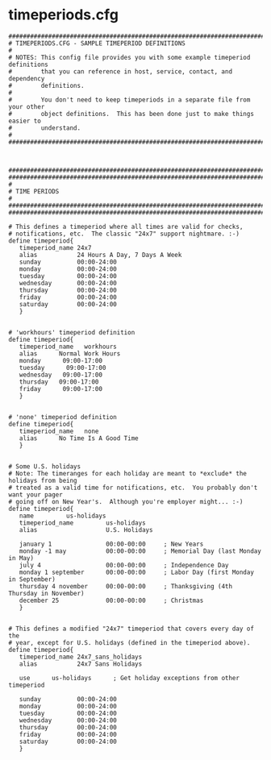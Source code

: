 timeperiods.cfg
===============

    ###############################################################################
    # TIMEPERIODS.CFG - SAMPLE TIMEPERIOD DEFINITIONS
    #
    # NOTES: This config file provides you with some example timeperiod definitions
    #        that you can reference in host, service, contact, and dependency
    #        definitions.
    #
    #        You don't need to keep timeperiods in a separate file from your other
    #        object definitions.  This has been done just to make things easier to
    #        understand.
    #
    ###############################################################################



    ###############################################################################
    ###############################################################################
    #
    # TIME PERIODS
    #
    ###############################################################################
    ###############################################################################

    # This defines a timeperiod where all times are valid for checks,
    # notifications, etc.  The classic "24x7" support nightmare. :-)
    define timeperiod{
       timeperiod_name 24x7
       alias           24 Hours A Day, 7 Days A Week
       sunday          00:00-24:00
       monday          00:00-24:00
       tuesday         00:00-24:00
       wednesday       00:00-24:00
       thursday        00:00-24:00
       friday          00:00-24:00
       saturday        00:00-24:00
       }


    # 'workhours' timeperiod definition
    define timeperiod{
       timeperiod_name   workhours
       alias      Normal Work Hours
       monday      09:00-17:00
       tuesday      09:00-17:00
       wednesday   09:00-17:00
       thursday   09:00-17:00
       friday      09:00-17:00
       }


    # 'none' timeperiod definition
    define timeperiod{
       timeperiod_name   none
       alias      No Time Is A Good Time
       }


    # Some U.S. holidays
    # Note: The timeranges for each holiday are meant to *exclude* the holidays from being
    # treated as a valid time for notifications, etc.  You probably don't want your pager
    # going off on New Year's.  Although you're employer might... :-)
    define timeperiod{
       name         us-holidays
       timeperiod_name         us-holidays
       alias                   U.S. Holidays

       january 1               00:00-00:00     ; New Years
       monday -1 may           00:00-00:00     ; Memorial Day (last Monday in May)
       july 4                  00:00-00:00     ; Independence Day
       monday 1 september      00:00-00:00     ; Labor Day (first Monday in September)
       thursday 4 november     00:00-00:00     ; Thanksgiving (4th Thursday in November)
       december 25             00:00-00:00     ; Christmas
       }


    # This defines a modified "24x7" timeperiod that covers every day of the
    # year, except for U.S. holidays (defined in the timeperiod above).
    define timeperiod{
       timeperiod_name 24x7_sans_holidays
       alias           24x7 Sans Holidays

       use      us-holidays      ; Get holiday exceptions from other timeperiod

       sunday          00:00-24:00
       monday          00:00-24:00
       tuesday         00:00-24:00
       wednesday       00:00-24:00
       thursday        00:00-24:00
       friday          00:00-24:00
       saturday        00:00-24:00
       }

